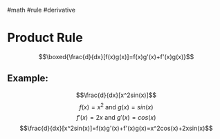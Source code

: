 #math #rule #derivative 
# Product Rule
$$\boxed{\frac{d}{dx}[f(x)g(x)]=f(x)g'(x)+f'(x)g(x)}$$
## Example:
$$\frac{d}{dx}[x^2sin(x)]$$
$$f(x)=x^2 \mbox{ and }g(x)=sin(x)$$
$$f'(x)=2x \mbox{ and } g'(x)=cos(x)$$
$$\frac{d}{dx}[x^2sin(x)]=f(x)g'(x)+f'(x)g(x)=x^2cos(x)+2xsin(x)$$
